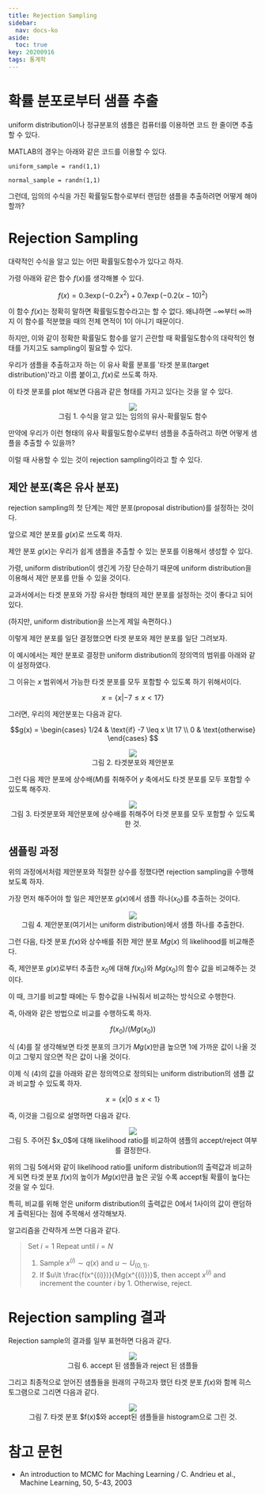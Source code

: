 ```yaml
---
title: Rejection Sampling
sidebar:
  nav: docs-ko
aside:
  toc: true
key: 20200916
tags: 통계학
---
```


# 확률 분포로부터 샘플 추출

uniform distribution이나 정규분포의 샘플은 컴퓨터를 이용하면 코드 한 줄이면 추출할 수 있다.

MATLAB의 경우는 아래와 같은 코드를 이용할 수 있다.

```
uniform_sample = rand(1,1)

normal_sample = randn(1,1)
```

그런데, 임의의 수식을 가진 확률밀도함수로부터 랜덤한 샘플을 추출하려면 어떻게 해야할까?

# Rejection Sampling

대략적인 수식을 알고 있는 어떤 확률밀도함수가 있다고 하자.

가령 아래와 같은 함수 $f(x)$를 생각해볼 수 있다.

$$f(x) = 0.3\exp\left(-0.2x^2\right) + 0.7\exp\left(-0.2(x-10)^2\right)$$

이 함수 $f(x)$는 정확히 말하면 확률밀도함수라고는 할 수 없다. 왜냐하면 $-\infty$부터 $\infty$까지 이 함수를 적분했을 때의 전체 면적이 1이 아니기 때문이다. 

하지만, 이와 같이 정확한 확률밀도 함수를 알기 곤란할 때 확률밀도함수의 대략적인 형태를 가지고도 sampling이 필요할 수 있다.

[//]:# (수식 1)

우리가 샘플을 추출하고자 하는 이 유사 확률 분포를 '타겟 분포(target distribution)'라고 이름 붙이고, $f(x)$로 쓰도록 하자.

이 타겟 분포를 plot 해보면 다음과 같은 형태를 가지고 있다는 것을 알 수 있다.

<p align = "center">
  <img src = "https://raw.githubusercontent.com/angeloyeo/angeloyeo.github.io/master/pics/2020-09-16-rejection_sampling/pic1.png">
  <br>
  그림 1. 수식을 알고 있는 임의의 유사-확률밀도 함수
</p>

만약에 우리가 이런 형태의 유사 확률밀도함수로부터 샘플을 추출하려고 하면 어떻게 샘플을 추출할 수 있을까?

이럴 때 사용할 수 있는 것이 rejection sampling이라고 할 수 있다.

## 제안 분포(혹은 유사 분포)

rejection sampling의 첫 단계는 제안 분포(proposal distribution)를 설정하는 것이다.

앞으로 제안 분포를 $g(x)$로 쓰도록 하자.

제안 분포 $g(x)$는 우리가 쉽게 샘플을 추출할 수 있는 분포를 이용해서 생성할 수 있다.

가령, uniform distribution이 생긴게 가장 단순하기 때문에 uniform distribution을 이용해서 제안 분포를 만들 수 있을 것이다.

교과서에서는 타겟 분포와 가장 유사한 형태의 제안 분포를 설정하는 것이 좋다고 되어 있다. 

(하지만, uniform distribution을 쓰는게 제일 속편하다.)

이렇게 제안 분포를 일단 결정했으면 타겟 분포와 제안 분포를 일단 그려보자.


이 예시에서는 제안 분포로 결정한 uniform distribution의 정의역의 범위를 아래와 같이 설정하였다.

그 이유는 $x$ 범위에서 가능한 타겟 분포를 모두 포함할 수 있도록 하기 위해서이다.

$$x = \lbrace x|-7\leq x \lt 17\rbrace$$

[//]:# (수식 2)

그러면, 우리의 제안분포는 다음과 같다.

$$g(x) = 
  \begin{cases} 
                1/24 & \text{if} -7 \leq x \lt 17 \\
                0 & \text{otherwise}
  \end{cases}
$$

[//]:# (수식 3)

<p align = "center">
  <img src = "https://raw.githubusercontent.com/angeloyeo/angeloyeo.github.io/master/pics/2020-09-16-rejection_sampling/pic2.png">
  <br>
  그림 2. 타겟분포와 제안분포
</p>

그런 다음 제안 분포에 상수배($M$)를 취해주어 $y$ 축에서도 타겟 분포를 모두 포함할 수 있도록 해주자.

<p align = "center">
  <img src = "https://raw.githubusercontent.com/angeloyeo/angeloyeo.github.io/master/pics/2020-09-16-rejection_sampling/pic3.png">
  <br>
  그림 3. 타겟분포와 제안분포에 상수배를 취해주어 타겟 분포를 모두 포함할 수 있도록 한 것.
</p>

## 샘플링 과정

위의 과정에서처럼 제안분포와 적절한 상수를 정했다면 rejection sampling을 수행해보도록 하자.

가장 먼저 해주어야 할 일은 제안분포 $g(x)$에서 샘플 하나($x_0$)를 추출하는 것이다.

<p align = "center">
  <img src = "https://raw.githubusercontent.com/angeloyeo/angeloyeo.github.io/master/pics/2020-09-16-rejection_sampling/pic4.png">
  <br>
  그림 4. 제안분포(여기서는 uniform distribution)에서 샘플 하나를 추출한다.
</p>

그런 다음, 타겟 분포 $f(x)$와 상수배를 취한 제안 분포 $Mg(x)$ 의 likelihood를 비교해준다.

즉, 제안분포 $g(x)$로부터 추출한 $x_0$에 대해 $f(x_0)$와 $Mg(x_0)$의 함수 값을 비교해주는 것이다.

이 때, 크기를 비교할 때에는 두 함수값을 나눠줘서 비교하는 방식으로 수행한다.

즉, 아래와 같은 방법으로 비교를 수행하도록 하자.

$$f(x_0)/(Mg(x_0))$$

[//]:# (수식 4)

식 (4)를 잘 생각해보면 타겟 분포의 크기가 $Mg(x)$만큼 높으면 1에 가까운 값이 나올 것이고 그렇지 않으면 작은 값이 나올 것이다.

이제 식 (4)의 값을 아래와 같은 정의역으로 정의되는 uniform distribution의 샘플 값과 비교할 수 있도록 하자.

$$x = \lbrace x| 0 \leq x \lt 1\rbrace$$

즉, 이것을 그림으로 설명하면 다음과 같다.

<p align = "center">
  <img src = "https://raw.githubusercontent.com/angeloyeo/angeloyeo.github.io/master/pics/2020-09-16-rejection_sampling/pic5.png">
  <br>
  그림 5. 주어진 $x_0$에 대해 likelihood ratio를 비교하여 샘플의 accept/reject 여부를 결정한다.
</p>

위의 그림 5에서와 같이 likelihood ratio를 uniform distribution의 출력값과 비교하게 되면 타겟 분포 $f(x)$의 높이가 $Mg(x)$만큼 높은 곳일 수록 accept될 확률이 높다는 것을 알 수 있다.

특히, 비교를 위해 얻은 uniform distribution의 출력값은 0에서 1사이의 값이 랜덤하게 출력된다는 점에 주목해서 생각해보자.

알고리즘을 간략하게 쓰면 다음과 같다.

> Set $i = 1$
> Repeat until $i=N$
>   1. Sample $x^{(i)} \sim q(x)$ and $u\sim U_{(0,1)}$.
>   2. If $u\lt \frac{f(x^{(i)})}{Mg(x^{(i)})}$, then accept $x^{(i)}$ and increment the counter $i$ by 1.
>      Otherwise, reject.

# Rejection sampling 결과

Rejection sample의 결과를 일부 표현하면 다음과 같다.

<p align = "center">
  <img src = "https://raw.githubusercontent.com/angeloyeo/angeloyeo.github.io/master/pics/2020-09-16-rejection_sampling/pic6.png">
  <br>
  그림 6. accept 된 샘플들과 reject 된 샘플들
</p>

그리고 최종적으로 얻어진 샘플들을 원래의 구하고자 했던 타겟 분포 $f(x)$와 함께 히스토그램으로 그리면 다음과 같다.

<p align = "center">
  <img src = "https://raw.githubusercontent.com/angeloyeo/angeloyeo.github.io/master/pics/2020-09-16-rejection_sampling/pic7.png">
  <br>
  그림 7. 타겟 분포 $f(x)$와 accept된 샘플들을 histogram으로 그린 것.
</p>


# 참고 문헌

* An introduction to MCMC for Maching Learning / C. Andrieu et al., Machine Learning, 50, 5-43, 2003